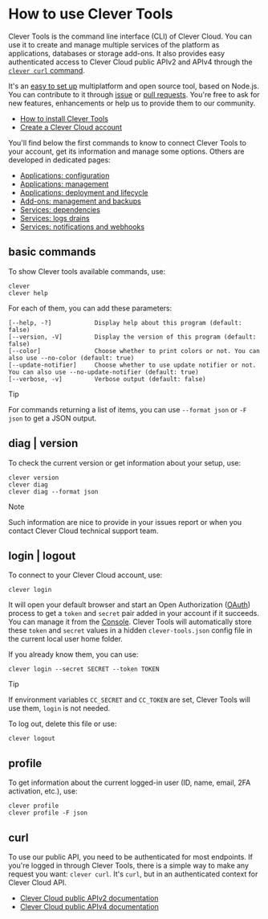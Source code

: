 # How to use Clever Tools

Clever Tools is the command line interface (CLI) of Clever Cloud. You can use it to create and manage multiple services of the platform as applications, databases or storage add-ons. It also provides easy authenticated access to Clever Cloud public APIv2 and APIv4 through the [`clever curl` command](#curl).

It's an [easy to set up](/docs/setup-systems.md) multiplatform and open source tool, based on Node.js. You can contribute to it through
[issue](https://github.com/CleverCloud/clever-tools/issues) or [pull requests](https://github.com/CleverCloud/clever-tools/pulls). You're free
to ask for new features, enhancements or help us to provide them to our community.

- [How to install Clever Tools](/docs/setup-systems.md)
- [Create a Clever Cloud account](https://console.clever-cloud.com)

You'll find below the first commands to know to connect Clever Tools to your account, get its information and manage some options. Others are developed in dedicated pages:

- [Applications: configuration](/docs/applications-config.md)
- [Applications: management](/docs/applications-management.md)
- [Applications: deployment and lifecycle](/docs/applications-deployment-lifecycle.md)
- [Add-ons: management and backups](/docs/addons-backups.md)
- [Services: dependencies](/docs/services-depedencies.md)
- [Services: logs drains](/docs/services-logs-drains.md)
- [Services: notifications and webhooks](/docs/services-notifications-webhooks.md)

## basic commands

To show Clever tools available commands, use:

```
clever
clever help
```

For each of them, you can add these parameters:

```
[--help, -?]            Display help about this program (default: false)
[--version, -V]         Display the version of this program (default: false)
[--color]               Choose whether to print colors or not. You can also use --no-color (default: true)
[--update-notifier]     Choose whether to use update notifier or not. You can also use --no-update-notifier (default: true)
[--verbose, -v]         Verbose output (default: false)
```

> [!TIP]
> For commands returning a list of items, you can use `--format json` or `-F json` to get a JSON output.

## diag | version

To check the current version or get information about your setup, use:

```
clever version
clever diag
clever diag --format json
```

> [!NOTE]
> Such information are nice to provide in your issues report or when you contact Clever Cloud technical support team.

## login | logout

To connect to your Clever Cloud account, use:

```
clever login
```

It will open your default browser and start an Open Authorization ([OAuth](https://en.wikipedia.org/wiki/OAuth)) process to get a `token` and `secret` pair added in your account if it succeeds. You can manage it from the [Console](https://console.clever-cloud.com/users/me/tokens). Clever Tools will automatically store these `token` and `secret` values in a hidden `clever-tools.json` config file in the current local user home folder.

If you already know them, you can use:

```
clever login --secret SECRET --token TOKEN
```

> [!TIP]
> If environment variables `CC_SECRET` and `CC_TOKEN` are set, Clever Tools will use them, `login` is not needed.

To log out, delete this file or use:

```
clever logout
```

## profile

To get information about the current logged-in user (ID, name, email, 2FA activation, etc.), use:

```
clever profile
clever profile -F json
```

## curl

To use our public API, you need to be authenticated for most endpoints. If you're logged in through Clever Tools, there is a simple way to make any request you want: `clever curl`. It's `curl`, but in an authenticated context for Clever Cloud API.

- [Clever Cloud public APIv2 documentation](https://developers.clever-cloud.com/api/v2/)
- [Clever Cloud public APIv4 documentation](https://developers.clever-cloud.com/api/v4/)
